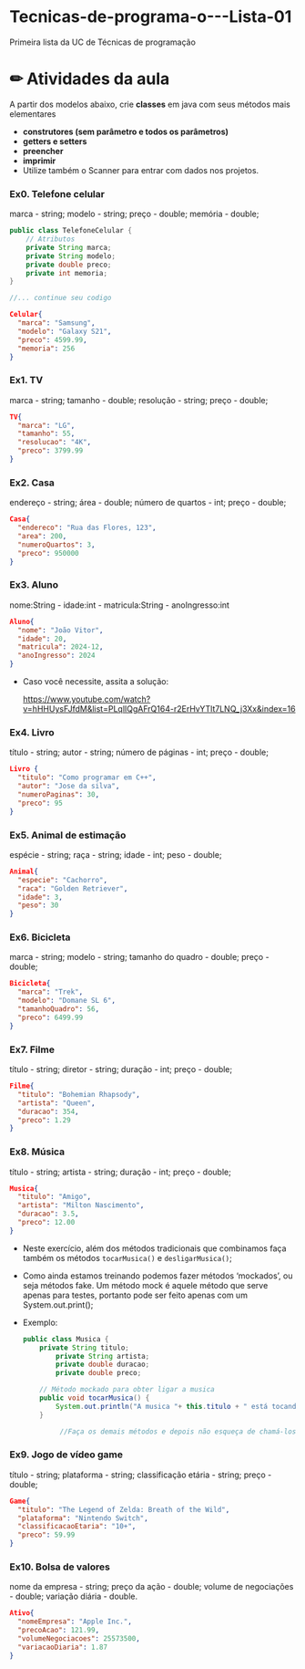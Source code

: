 # Tecnicas-de-programa-o---Lista-01
Primeira lista da UC de Técnicas de programação
# ✏ Atividades da aula

A partir dos modelos abaixo, crie **classes** em java com seus métodos mais elementares

- **construtores (sem parâmetro e todos os parâmetros)**
- **getters e setters**
- **preencher**
- **imprimir**
- Utilize também o Scanner para entrar com dados nos projetos.

### Ex0. Telefone celular

marca - string; modelo - string; preço - double; memória - double;

```java
public class TelefoneCelular {
    // Atributos
    private String marca;
    private String modelo;
    private double preco;
    private int memoria;
}

//... continue seu codigo
```

```json
Celular{
  "marca": "Samsung",
  "modelo": "Galaxy S21",
  "preco": 4599.99,
  "memoria": 256
}
```

### Ex1. TV

marca - string; tamanho - double; resolução - string; preço - double;

```json
TV{
  "marca": "LG",
  "tamanho": 55,
  "resolucao": "4K",
  "preco": 3799.99
}
```

### Ex2. Casa

endereço - string; área - double; número de quartos - int; preço - double;

```json
Casa{
  "endereco": "Rua das Flores, 123",
  "area": 200,
  "numeroQuartos": 3,
  "preco": 950000
}
```

### Ex3. Aluno

nome:String - idade:int - matricula:String - anoIngresso:int

```json
Aluno{
  "nome": "João Vitor",
  "idade": 20,
  "matricula": 2024-12,
  "anoIngresso": 2024
}
```

- Caso você necessite, assita a solução:
    
    https://www.youtube.com/watch?v=hHHUysFJfdM&list=PLqlIQgAFrQ164-r2ErHvYTlt7LNQ_j3Xx&index=16
    

### Ex4. Livro

título - string; autor - string; número de páginas - int; preço - double;

```json
Livro {
  "titulo": "Como programar em C++",
  "autor": "Jose da silva",
  "numeroPaginas": 30,
  "preco": 95
}
```

### Ex5. Animal de estimação

espécie - string; raça - string; idade - int; peso - double;

```json
Animal{
  "especie": "Cachorro",
  "raca": "Golden Retriever",
  "idade": 3,
  "peso": 30
}
```

### Ex6. Bicicleta

marca - string; modelo - string; tamanho do quadro - double; preço - double;

```json
Bicicleta{
  "marca": "Trek",
  "modelo": "Domane SL 6",
  "tamanhoQuadro": 56,
  "preco": 6499.99
}
```

### Ex7. Filme

título - string; diretor - string; duração - int; preço - double;

```json
Filme{
  "titulo": "Bohemian Rhapsody",
  "artista": "Queen",
  "duracao": 354,
  "preco": 1.29
}
```

### Ex8. Música

título - string; artista - string; duração - int; preço - double; 

```json
Musica{
  "titulo": "Amigo",
  "artista": "Milton Nascimento",
  "duracao": 3.5,
  "preco": 12.00
}
```

- Neste exercício, além dos métodos tradicionais que combinamos faça também os métodos `tocarMusica()` e `desligarMusica()`;
- Como ainda estamos treinando podemos fazer métodos ‘mockados’, ou seja métodos fake. Um método mock é aquele método que serve apenas para testes, portanto pode ser feito apenas com um System.out.print();
- Exemplo:
    
    ```java
    public class Musica {
        private String titulo;
    		private String artista;
    		private double duracao;
    		private double preco;
    
        // Método mockado para obter ligar a musica
        public void tocarMusica() {
            System.out.println("A musica "+ this.titulo + " está tocando!");
        }
    
    		 //Faça os demais métodos e depois não esqueça de chamá-los na main
    ```
    

### Ex9. Jogo de vídeo game

título - string; plataforma - string; classificação etária - string; preço - double;

```json
Game{
  "titulo": "The Legend of Zelda: Breath of the Wild",
  "plataforma": "Nintendo Switch",
  "classificacaoEtaria": "10+",
  "preco": 59.99
}
```

### Ex10. Bolsa de valores

nome da empresa - string; preço da ação - double; volume de negociações - double; variação diária - double.

```json
Ativo{
  "nomeEmpresa": "Apple Inc.",
  "precoAcao": 121.99,
  "volumeNegociacoes": 25573500,
  "variacaoDiaria": 1.87
}
```
